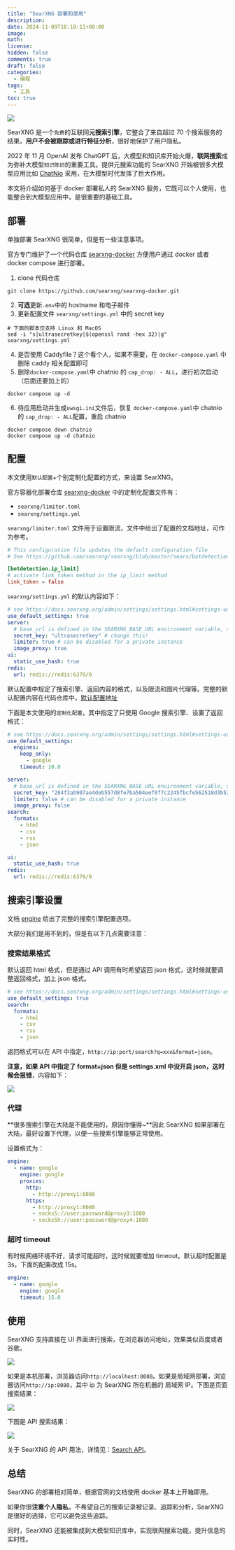 ```yaml
---
title: "SearXNG 部署和使用"
description:
date: 2024-11-09T18:18:11+08:00
image:
math:
license:
hidden: false
comments: true
draft: false
categories:
  - 编程
tags:
  - 工具
toc: true
---
```


![](https://raw.githubusercontent.com/searxng/searxng/master/src/brand/searxng.svg)

SearXNG 是一个`免费`的互联网**元搜索引擎**，它整合了来自超过 70 个搜索服务的结果。**用户不会被跟踪或进行特征分析**，很好地保护了用户隐私。

2022 年 11 月 OpenAI 发布 ChatGPT 后，大模型和知识库开始火爆，**联网搜索**成为弥补大模型`知识陈旧`的重要工具。提供元搜索功能的 SearXNG 开始被很多大模型应用比如 [ChatNio](https://github.com/zmh-program/chatnio) 采用，在大模型时代发挥了巨大作用。

本文将介绍如何基于 docker 部署私人的 SearXNG 服务，它既可以个人使用，也能整合到大模型应用中，是很重要的基础工具。

## 部署

单独部署 SearXNG 很简单，但是有一些注意事项。

官方专门维护了一个代码仓库 [searxng-docker](https://github.com/searxng/searxng-docker) 方便用户通过 docker 或者 docker compose 进行部署。

1. clone 代码仓库

```shell
git clone https://github.com/searxng/searxng-docker.git
```

2. **可选**更新`.env`中的 hostname 和电子邮件
3. 更新配置文件 `searxng/settings.yml` 中的 secret key

```shell
# 下面的脚本仅支持 Linux 和 MacOS
sed -i "s|ultrasecretkey|$(openssl rand -hex 32)|g" searxng/settings.yml
```

4. 是否使用 Caddyfile？这个看个人，如果不需要，在 `docker-compose.yaml` 中删除 caddy 相关配置即可
5. 删除`docker-compose.yaml`中 chatnio 的 `cap_drop: - ALL`，进行初次启动（后面还要加上的）

```shell
docker compose up -d
```

6. 待应用启动并生成`uwsgi.ini`文件后，恢复 `docker-compose.yaml`中 chatnio 的 `cap_drop: - ALL`配置，重启 chatnio

```shell
docker compose down chatnio
docker compose up -d chatnio
```

## 配置

本文使用`默认配置`+个别定制化配置的方式，来设置 SearXNG。

官方容器化部署仓库 [searxng-docker](https://github.com/searxng/searxng-docker.git) 中的定制化配置文件有：

- `searxng/limiter.toml`
- `searxng/settings.yml`

`searxng/limiter.toml` 文件用于设置限流，文件中给出了配置的文档地址，可作为参考。

```toml
# This configuration file updates the default configuration file
# See https://github.com/searxng/searxng/blob/master/searx/botdetection/limiter.toml

[botdetection.ip_limit]
# activate link_token method in the ip_limit method
link_token = false
```

`searxng/settings.yml` 的默认内容如下：

```yaml
# see https://docs.searxng.org/admin/settings/settings.html#settings-use-default-settings
use_default_settings: true
server:
  # base_url is defined in the SEARXNG_BASE_URL environment variable, see .env and docker-compose.yml
  secret_key: "ultrasecretkey" # change this!
  limiter: true # can be disabled for a private instance
  image_proxy: true
ui:
  static_use_hash: true
redis:
  url: redis://redis:6379/0
```

默认配置中规定了搜索引擎、返回内容的格式，以及限流和图片代理等。完整的默认配置内容在代码仓库中，[默认配置地址](https://github.com/searxng/searxng/blob/master/searx/settings.yml)

下面是本文使用的`定制化配置`，其中指定了只使用 Google 搜索引擎、设置了返回格式：

```yaml
# see https://docs.searxng.org/admin/settings/settings.html#settings-use-default-settings
use_default_settings:
  engines:
    keep_only:
      - google
    timeout: 10.0

server:
  # base_url is defined in the SEARXNG_BASE_URL environment variable, see .env and docker-compose.yml
  secret_key: "284f3ab907ae4deb557d8fe7ba504eef0f7c2245fbcfe562518d3b523064a2c7" # change this!
  limiter: false # can be disabled for a private instance
  image_proxy: false
search:
  formats:
    - html
    - csv
    - rss
    - json

ui:
  static_use_hash: true
redis:
  url: redis://redis:6379/0
```

## 搜索引擎设置

文档 [engine](https://docs.searxng.org/admin/settings/settings_engine.html) 给出了完整的搜索引擎配置选项。

大部分我们是用不到的，但是有以下几点需要注意：

### 搜索结果格式

默认返回 html 格式，但是通过 API 调用有时希望返回 json 格式，这时候就要调整返回格式，加上 json 格式。

```yaml
# see https://docs.searxng.org/admin/settings/settings.html#settings-use-default-settings
use_default_settings: true
search:
  formats:
    - html
    - csv
    - rss
    - json
```

返回格式可以在 API 中指定，`http://ip:port/search?q=xxx&format=json`。

**注意，如果 API 中指定了 format=json 但是 settings.xml 中没开启 json，这时候会报错**，内容如下：

![](https://github.com/alwqx/picx-images-hosting/raw/master/blog/2024/searxng-error.2objkdzyx3.webp)

### 代理

**很多搜索引擎在大陆是不能使用的，原因你懂得~**因此 SearXNG 如果部署在大陆，最好设置下代理，以便一些搜索引擎能够正常使用。

设置格式为：

```yaml
engine:
  - name: google
    engine: google
    proxies:
      http:
        - http://proxy1:8080
      https:
        - http://proxy1:8080
        - socks5://user:password@proxy3:1080
        - socks5h://user:password@proxy4:1080
```

### 超时 timeout

有时候网络环境不好，请求可能超时，这时候就要增加 timeout。默认超时配置是 3s，下面的配置改成 15s。

```yaml
engine:
  - name: google
    engine: google
    timeout: 15.0
```

## 使用

SearXNG 支持直接在 UI 界面进行搜索，在浏览器访问地址，效果类似百度或者谷歌。

![](https://github.com/alwqx/picx-images-hosting/raw/master/blog/2024/searxng-home.8dwvvxwb9z.webp)

如果是本机部署，浏览器访问`http://localhost:8080`。如果是局域网部署，浏览器访问`http://ip:8080`，其中 ip 为 SearXNG 所在机器的 局域网 IP。下图是页面搜索结果：

![](https://github.com/alwqx/picx-images-hosting/raw/master/blog/2024/searxng-demo.7w6u7cuxp2.webp)

下图是 API 搜索结果：

![](https://github.com/alwqx/picx-images-hosting/raw/master/blog/2024/searxng-api.5tr1jb4fpv.webp)

关于 SearXNG 的 API 用法，详情见：[Search API](https://docs.searxng.org/dev/search_api.html)。

## 总结

SearXNG 的部署相对简单，根据官网的文档使用 docker 基本上开箱即用。

如果你很**注重个人隐私**，不希望自己的搜索记录被记录、追踪和分析，SearXNG 是很好的选择，它可以避免这些追踪。

同时，SearXNG 还能被集成到大模型知识库中，实现联网搜索功能，提升信息的实时性。
